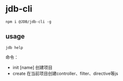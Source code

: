 # jdb-cli

```
npm i @JDB/jdb-cli -g
```

## usage

```
jdb help
```

命令：
  
  - init [name]  创建项目
  - create       在当前项目创建controller、filter、directive等js